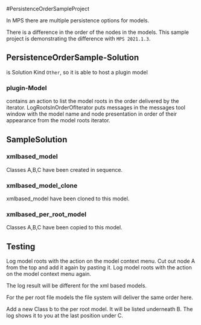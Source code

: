 #PersistenceOrderSampleProject

In MPS there are multiple persistence options for models.

There is a difference in the order of the nodes in the models.
This sample project is demonstrating the difference with `MPS 2021.1.3`.

## PersistenceOrderSample-Solution
is Solution Kind `Other`, so it is able to host a plugin model

### plugin-Model
contains an action to list the model roots in the order delivered by the iterator.
LogRootsInOrderOfIterator puts messages in the messages tool window 
with the model name and node presentation in order of their appearance 
from the model roots iterator.

## SampleSolution
### xmlbased_model
Classes A,B,C have been created in sequence.

### xmlbased_model_clone
xmlbased_model have been cloned to this model.

### xmlbased_per_root_model
Classes A,B,C have been copied to this model.

## Testing
Log model roots with the action on the model context menu.
Cut out node A from the top and add it again by pasting it.
Log model roots with the action on the model context menu again.

The log result will be different for the xml based models.

For the per root file models the file system will deliver the same order here.

Add a new Class b to the per root model. It will be listed underneath B.
The log shows it to you at the last position under C.
